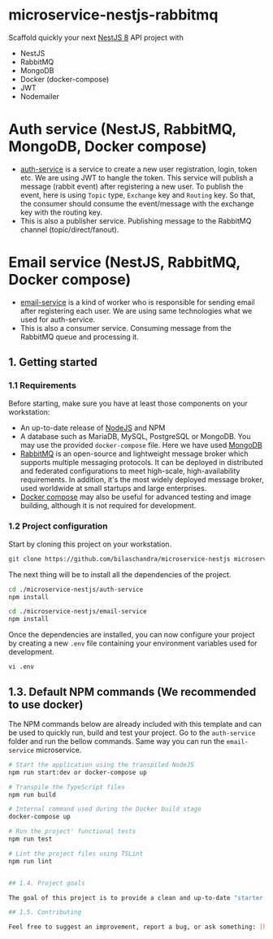 # microservice-nestjs-rabbitmq
Scaffold quickly your next [NestJS 8](https://nestjs.com/) API project with 
- NestJS
- RabbitMQ
- MongoDB
- Docker (docker-compose)
- JWT
- Nodemailer

# Auth service (NestJS, RabbitMQ, MongoDB, Docker compose)
- [auth-service](https://github.com/bilaschandra/microservice-nestjs/auth-service) is a service to create a new user registration, login, token etc. We are using JWT to hangle the token. This service will publish a message (rabbit event) after registering a new user. To publish the event, here is using `Topic` type, `Exchange` key and `Routing` key. So that, the consumer should consume the event/message with the exchange key with the routing key.
- This is also a publisher service. Publishing message to the RabbitMQ channel (topic/direct/fanout).

# Email service (NestJS, RabbitMQ, Docker compose)
- [email-service](https://github.com/bilaschandra/microservice-nestjs/email-service) is a kind of worker who is responsible for sending email after registering each user. We are using same technologies what we used for auth-service. 
- This is also a consumer service. Consuming message from the RabbitMQ queue and processing it.

## 1. Getting started

### 1.1 Requirements

Before starting, make sure you have at least those components on your workstation:

- An up-to-date release of [NodeJS](https://nodejs.org/) and NPM
- A database such as MariaDB, MySQL, PostgreSQL or MongoDB. You may use the provided `docker-compose` file. Here we have used [MongoDB](https://www.mongodb.com/)
- [RabbitMQ](https://www.rabbitmq.com/) is an open-source and lightweight message broker which supports multiple messaging protocols. It can be deployed in distributed and federated configurations to meet high-scale, high-availability requirements. In addition, it's the most widely deployed message broker, used worldwide at small startups and large enterprises.
- [Docker compose](https://docs.docker.com/compose/) may also be useful for advanced testing and image building, although it is not required for development.

### 1.2 Project configuration

Start by cloning this project on your workstation.

``` sh
git clone https://github.com/bilaschandra/microservice-nestjs microservice-nestjs
```

The next thing will be to install all the dependencies of the project.

```sh
cd ./microservice-nestjs/auth-service
npm install
```


```sh
cd ./microservice-nestjs/email-service
npm install
```

Once the dependencies are installed, you can now configure your project by creating a new `.env` file containing your environment variables used for development.

```
vi .env
```

## 1.3. Default NPM commands (We recommended to use docker)

The NPM commands below are already included with this template and can be used to quickly run, build and test your project.
Go to the `auth-service` folder and run the bellow commands. Same way you can run the `email-service` microservice.

```sh
# Start the application using the transpiled NodeJS
npm run start:dev or docker-compose up 

# Transpile the TypeScript files
npm run build

# Internal command used during the Docker build stage
docker-compose up

# Run the project' functional tests
npm run test

# Lint the project files using TSLint
npm run lint


## 1.4. Project goals

The goal of this project is to provide a clean and up-to-date "starter pack" for REST API projects that are built with NestJS. As a advanced start up, we might clone and quick start for Pub/Sub or event based microservice communication.

## 1.5. Contributing

Feel free to suggest an improvement, report a bug, or ask something: [https://github.com/bilaschandra/microservice-nestjs/issues](https://github.com/bilaschandra/microservice-nestjs/issues)
